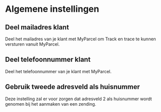 # Algemene instellingen

<MPImg src="/documentation/prestashop/prestashop-general-settings.svg" alt="PrestaShop general settings" />

## Deel mailadres klant

Deel het mailadres van je klant met MyParcel om Track en trace te kunnen
versturen vanuit MyParcel.

## Deel telefoonnummer klant

Deel het telefoonnummer van je klant met MyParcel.

## Gebruik tweede adresveld als huisnummer

Deze instelling zal er voor zorgen dat adresveld 2 als huisnummer wordt genomen
bij het aanmaken van een zending.
